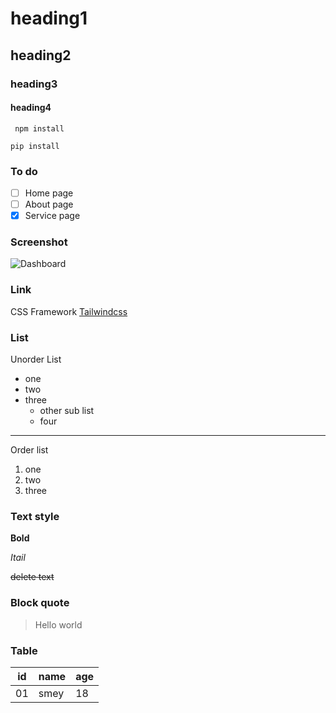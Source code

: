 # heading1
## heading2
### heading3
#### heading4

` npm install`

`pip install`

### To do
- [ ] Home page
- [ ] About page
- [x] Service page

### Screenshot 

![Dashboard](https://upload.wikimedia.org/wikipedia/commons/thumb/4/46/Screenshot_Dashboard.png/1200px-Screenshot_Dashboard.png)

### Link
CSS Framework [Tailwindcss](https://tailwindcss.com)

### List
Unorder List
- one 
- two
- three
    - other sub list
    - four
---
Order list
1. one
2. two
3. three

### Text style
**Bold**

*Itail*

~~delete text~~

### Block quote
> Hello world

### Table
|id |name |age |
|---|----|----|
|01 |smey| 18|